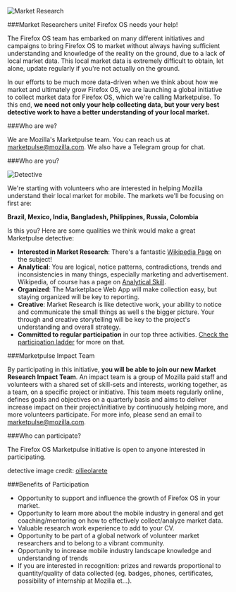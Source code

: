 ![Market Research](https://marketpulse.mozilla.community/static/img/marketpulse.svg)

###Market Researchers unite! Firefox OS needs your help! 

The Firefox OS team has embarked on many different initiatives and campaigns to bring Firefox OS to market without always having sufficient understanding and knowledge of the reality on the ground, due to a lack of local market data. This local market data is extremely difficult to obtain, let alone, update regularly if you're not actually on the ground. 

In our efforts to be much more data-driven when we think about how we market and ultimately grow Firefox OS, we are launching a global initiative to collect market data for Firefox OS, which we're calling Marketpulse. To this end, **we need not only your help collecting data, but your very best detective work to have a better understanding of your local market.**

###Who are we?

We are Mozilla's Marketpulse team. You can reach us at [marketpulse@mozilla.com](mailto:marketpulse@mozilla.com).
We also have a Telegram group for chat.

###Who are you?

![Detective](http://tiptoes.ca/wp-content/uploads/2015/02/3028314931_53d4aa5fc2_z.jpg)

We're starting with volunteers who are interested in helping Mozilla understand their local market for mobile.  The markets we'll be focusing on first are:

**Brazil, Mexico, India, Bangladesh, Philippines, Russia, Colombia**

Is this you?  Here are some qualities we think would make a great Marketpulse detective:

* **Interested in Market Research**: There's a fantastic [Wikipedia Page](http://en.wikipedia.org/wiki/Market_research) on the subject!
* **Analytical**: You are logical,  notice patterns, contradictions, trends and  inconsistencies in many things, especially marketing and advertisement. Wikipedia, of course has a page on [Analytical Skill](http://en.wikipedia.org/wiki/Analytical_skill).
* **Organized**: The Marketplace Web App will make collection easy, but staying organized will be key to reporting.
* **Creative**: Market Research is like detective work, your ability to notice and communicate the small things as well s the bigger picture. Your through and creative storytelling will be key to the project's understanding and overall strategy. 
* **Committed to regular participation** in our top three activities.  [Check the participation ladder](http://education.mozilla-community.org/modules/market_pulse/participation/) for more on that.

###Marketpulse Impact Team

By participating in this initiative, **you will be able to join our new Market Research Impact Team**. An impact team is a group of Mozilla paid staff and volunteers with a shared set of skill-sets and interests, working together, as a team, on a specific project or initiative. This team meets regularly online, defines goals and objectives on a quarterly basis and aims to deliver increase impact on their project/initiative by continuously helping more, and more volunteers participate.  For more info, please send an email to [marketpulse@mozilla.com](mailto:marketpulse@mozilla.com).

###Who can participate?

The Firefox OS Marketpulse initiative is open to anyone interested in participating.

detective image credit: [ollieolarete](https://www.flickr.com/photos/ollieolarte/)

###Benefits of Participation

* Opportunity to support and influence the growth of Firefox OS in your market.
* Opportunity to learn more about the mobile industry in general and get coaching/mentoring on how to effectively collect/analyze market data.
* Valuable research work experience to add to your CV.
* Opportunity to be part of a global network of volunteer market researchers and to belong to a vibrant community.
* Opportunity to increase mobile industry landscape knowledge and understanding of trends
* If you are interested in recognition: prizes and rewards proportional to quantity/quality of data collected  (eg. badges, phones, certificates, possibility of internship at Mozilla et…).  










